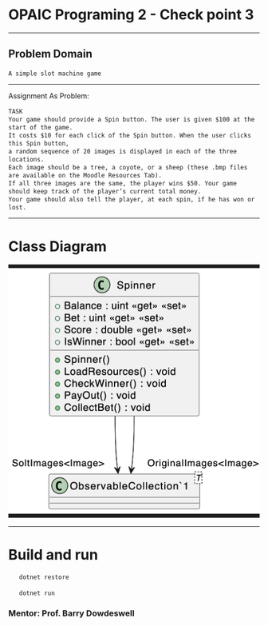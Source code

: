﻿
# OPAIC Programing 2 - Check point 3


---
## Problem Domain
    A simple slot machine game
---
Assignment As Problem: 
   
    TASK
    Your game should provide a Spin button. The user is given $100 at the start of the game.
    It costs $10 for each click of the Spin button. When the user clicks this Spin button,
    a random sequence of 20 images is displayed in each of the three locations.
    Each image should be a tree, a coyote, or a sheep (these .bmp files are available on the Moodle Resources Tab).
    If all three images are the same, the player wins $50. Your game should keep track of the player’s current total money.
    Your game should also tell the player, at each spin, if he has won or lost.
---

# Class Diagram

![](./spinner_diagram.png)

---
# Build and run

```
   dotnet restore

   dotnet run 

```

### Mentor: Prof. Barry Dowdeswell